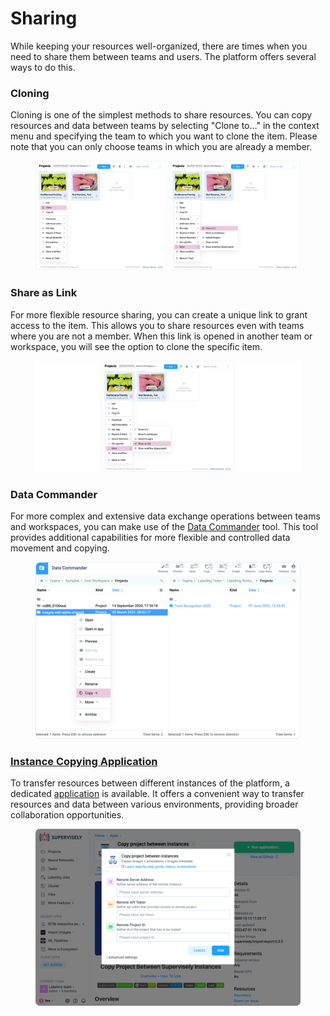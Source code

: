 # Sharing

While keeping your resources well-organized, there are times when you need to share them between teams and users. The platform offers several ways to do this.

### Cloning

Cloning is one of the simplest methods to share resources. You can copy resources and data between teams by selecting "Clone to..." in the context menu and specifying the team to which you want to clone the item. Please note that you can only choose teams in which you are already a member.

<figure><img src="../.gitbook/assets/clone.png" alt=""><figcaption></figcaption></figure>

### Share as Link

For more flexible resource sharing, you can create a unique link to grant access to the item. This allows you to share resources even with teams where you are not a member. When this link is opened in another team or workspace, you will see the option to clone the specific item.

<figure><img src="../.gitbook/assets/share-as-link.png" alt=""><figcaption></figcaption></figure>

### Data Commander

For more complex and extensive data exchange operations between teams and workspaces, you can make use of the [Data Commander](../data-organization/data-commander/) tool. This tool provides additional capabilities for more flexible and controlled data movement and copying.

<figure><img src="../.gitbook/assets/data-commander.png" alt=""><figcaption></figcaption></figure>

### [Instance Copying Application](https://app.supervisely.com/ecosystem/apps/copy-project-between-instances?id=40)

To transfer resources between different instances of the platform, a dedicated [application](https://app.supervisely.com/ecosystem/apps/copy-project-between-instances?id=40) is available. It offers a convenient way to transfer resources and data between various environments, providing broader collaboration opportunities.

<figure><img src="../.gitbook/assets/copy-app.png" alt=""><figcaption></figcaption></figure>

